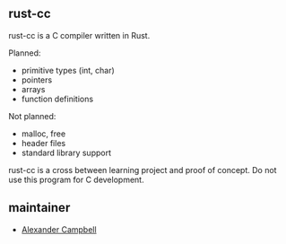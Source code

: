 

rust-cc
-------

rust-cc is a C compiler written in Rust.

Planned:

 - primitive types (int, char)
 - pointers
 - arrays
 - function definitions

Not planned:

 - malloc, free
 - header files
 - standard library support

rust-cc is a cross between learning project and proof of concept. Do not use
this program for C development.


maintainer
----------

 - [Alexander Campbell](mailto:alexanderhcampbell@gmail.com)

